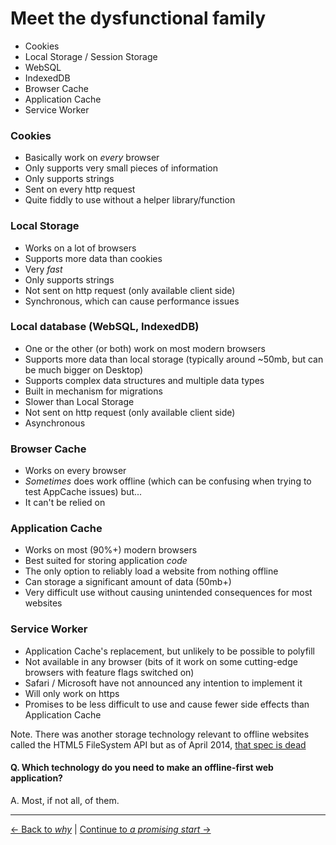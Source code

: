 # Meet the dysfunctional family

- Cookies
- Local Storage / Session Storage
- WebSQL
- IndexedDB
- Browser Cache
- Application Cache
- Service Worker

### Cookies

- Basically work on *every* browser
- Only supports very small pieces of information
- Only supports strings
- Sent on every http request
- Quite fiddly to use without a helper library/function

### Local Storage

- Works on a lot of browsers
- Supports more data than cookies
- Very *fast*
- Only supports strings
- Not sent on http request (only available client side)
- Synchronous, which can cause performance issues

### Local database (WebSQL, IndexedDB)

- One or the other (or both) work on most modern browsers
- Supports more data than local storage (typically around ~50mb, but can be much bigger on Desktop)
- Supports complex data structures and multiple data types
- Built in mechanism for migrations
- Slower than Local Storage
- Not sent on http request (only available client side)
- Asynchronous

### Browser Cache

- Works on every browser
- *Sometimes* does work offline (which can be confusing when trying to test AppCache issues) but...
- It can't be relied on

### Application Cache

- Works on most (90%+) modern browsers
- Best suited for storing application *code*
- The only option to reliably load a website from nothing offline
- Can storage a significant amount of data (50mb+)
- Very difficult use without causing unintended consequences for most websites

### Service Worker

- Application Cache's replacement, but unlikely to be possible to polyfill
- Not available in any browser (bits of it work on some cutting-edge browsers with feature flags switched on)
- Safari / Microsoft have not announced any intention to implement it
- Will only work on https
- Promises to be less difficult to use and cause fewer side effects than Application Cache

Note. There was another storage technology relevant to offline websites called the HTML5 FileSystem API but as of April 2014, [that spec is dead](http://www.html5rocks.com/en/tutorials/file/filesystem/)

#### Q. Which technology do you need to make an offline-first web application?

A. Most, if not all, of them.

---

[← Back to *why*](./why.md) | [Continue to *a promising start* →](../02-a-promising-start)
